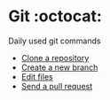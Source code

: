 # Git :octocat:
Daily used git commands

- [Clone a repository](git-clone-rep.md)
- [Create a new branch](git-new-branch.md)
- [Edit files](git-edit.md)
- [Send a pull request](git-pull.md)
